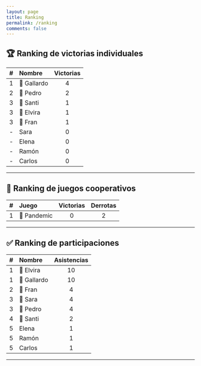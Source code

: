 ```yaml
---
layout: page
title: Ranking
permalink: /ranking
comments: false
---
```


## 🏆 Ranking de victorias individuales

| # | Nombre | Victorias |
|:--:|:------|:---------:|
| 1 | 🥇 Gallardo |     4     |
| 2 | 🥈 Pedro  |     2     |
| 3 | 🥉 Santi  |     1     |
| 3 | 🥉 Elvira |     1     |
| 3 | 🥉 Fran  |     1     |
| - | Sara |     0     |
| - | Elena  |     0     |
| - | Ramón  |     0     |
| - | Carlos  |     0     |

---

## 🎲 Ranking de juegos cooperativos

| # | Juego | Victorias |Derrotas |
|:--:|:------|:---------:|:---------:|
| 1 | 🥇 Pandemic  |     0     | 2 |

---

## ✅ Ranking de participaciones

| # | Nombre | Asistencias |
|:--:|:------|:---------:|
| 1 | 🥇 Elvira |     10   |
| 1 | 🥇 Gallardo |     10  |
| 2| 🥈 Fran  |     4     |
| 3 | 🥈 Sara |     4     |
| 3| 🥈 Pedro  |     4    |
| 4 | 🥉 Santi  |     2     |
| 5 | Elena  |     1     |
| 5 | Ramón  |     1     |
| 5 | Carlos | 1     |

---
